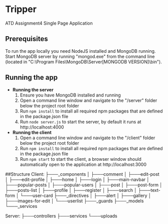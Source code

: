 # Tripper
ATD Assignment4 Single Page Application

## Prerequisites
To run the app locally you need NodeJS installed and MongoDB running.
Start MongoDB server by running "mongod.exe" from the command line (located in "C:\Program Files\MongoDB\Server\[MONGODB VERSION]\bin").

## Running the app
* **Running the server**
    1. Ensure you have MongoDB installed and running
    1. Open a command line window and navigate to the "/server" folder below the project root folder
    1. Run `npm install` to install all required npm packages that are defined in the package.json file
    1. Run `node server.js` to start the server, by default it runs at http://localhost:4000
* **Running the client**
    1. Open a command line window and navigate to the "/client" folder below the project root folder
    1. Run `npm install` to install all required npm packages that are defined in the package.json file
    1. Run `npm start` to start the client, a browser window should automatically open to the application at http://localhost:3000


##Structure
Client:
├───_components
│   ├───comment
│   ├───edit-post
│   ├───edit-profile
│   ├───home
│   ├───login
│   ├───main-navbar
│   ├───popular-posts
│   ├───popular-users
│   ├───post
│   ├───post-form
│   ├───posts-list
│   ├───profile
│   ├───register
│   ├───search
│   ├───text-form
│   └───user-card
├───_directives
│   ├───alert
│   ├───gallery
│   ├───images-for-edit
│   └───userlist
├───_guards
├───_models
└───_services

Server:
├───controllers
├───services
└───uploads